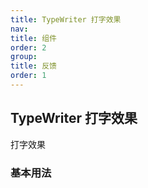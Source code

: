 ```yaml
---
title: TypeWriter 打字效果
nav:
title: 组件
order: 2
group:
title: 反馈
order: 1
---
```


## TypeWriter 打字效果

打字效果

### 基本用法

<code src="./demo/basic.tsx"></code>

<API src="./index.tsx"></API>